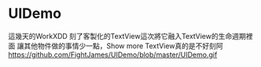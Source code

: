 # UIDemo
這幾天的WorkXDD
刻了客製化的TextView這次將它融入TextView的生命週期裡面
讓其他物件做的事情少一點，Show more TextView真的是不好刻阿
https://github.com/FightJames/UIDemo/blob/master/UIDemo.gif
